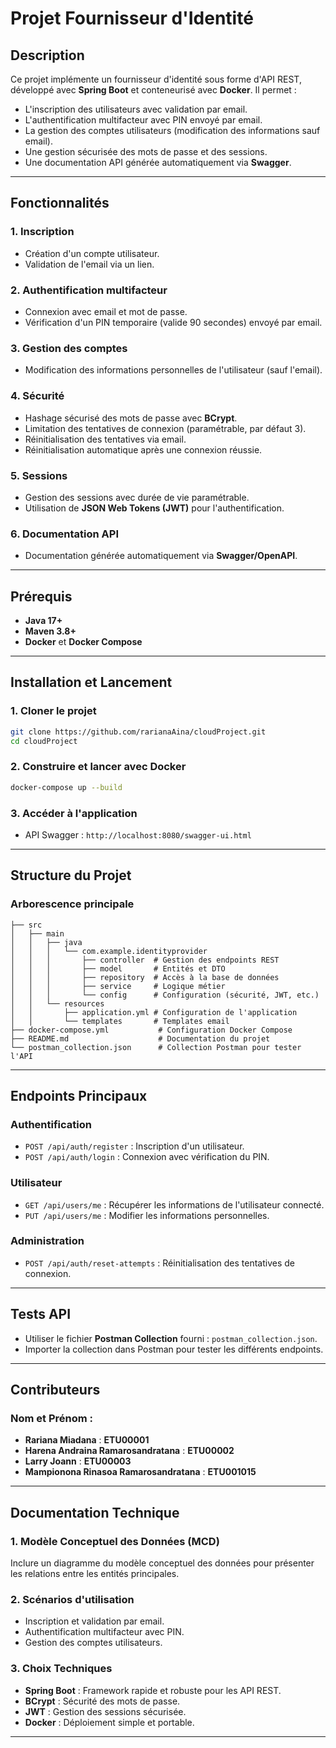 # Projet Fournisseur d'Identité

## **Description**

Ce projet implémente un fournisseur d'identité sous forme d'API REST, développé avec **Spring Boot** et conteneurisé avec **Docker**. Il permet :

- L'inscription des utilisateurs avec validation par email.
- L'authentification multifacteur avec PIN envoyé par email.
- La gestion des comptes utilisateurs (modification des informations sauf email).
- Une gestion sécurisée des mots de passe et des sessions.
- Une documentation API générée automatiquement via **Swagger**.

---

## **Fonctionnalités**

### 1. Inscription

- Création d'un compte utilisateur.
- Validation de l'email via un lien.

### 2. Authentification multifacteur

- Connexion avec email et mot de passe.
- Vérification d'un PIN temporaire (valide 90 secondes) envoyé par email.

### 3. Gestion des comptes

- Modification des informations personnelles de l'utilisateur (sauf l'email).

### 4. Sécurité

- Hashage sécurisé des mots de passe avec **BCrypt**.
- Limitation des tentatives de connexion (paramétrable, par défaut 3).
- Réinitialisation des tentatives via email.
- Réinitialisation automatique après une connexion réussie.

### 5. Sessions

- Gestion des sessions avec durée de vie paramétrable.
- Utilisation de **JSON Web Tokens (JWT)** pour l'authentification.

### 6. Documentation API

- Documentation générée automatiquement via **Swagger/OpenAPI**.

---

## **Prérequis**

- **Java 17+**
- **Maven 3.8+**
- **Docker** et **Docker Compose**

---

## **Installation et Lancement**

### 1. Cloner le projet

```bash
git clone https://github.com/rarianaAina/cloudProject.git
cd cloudProject
```

### 2. Construire et lancer avec Docker

```bash
docker-compose up --build
```

### 3. Accéder à l'application

- API Swagger : `http://localhost:8080/swagger-ui.html`

---

## **Structure du Projet**

### **Arborescence principale**

```plaintext
├── src
│   ├── main
│   │   ├── java
│   │   │   └── com.example.identityprovider
│   │   │       ├── controller  # Gestion des endpoints REST
│   │   │       ├── model       # Entités et DTO
│   │   │       ├── repository  # Accès à la base de données
│   │   │       ├── service     # Logique métier
│   │   │       └── config      # Configuration (sécurité, JWT, etc.)
│   │   └── resources
│   │       ├── application.yml # Configuration de l'application
│   │       └── templates       # Templates email
├── docker-compose.yml           # Configuration Docker Compose
├── README.md                    # Documentation du projet
└── postman_collection.json      # Collection Postman pour tester l'API
```

---

## **Endpoints Principaux**

### **Authentification**

- `POST /api/auth/register` : Inscription d'un utilisateur.
- `POST /api/auth/login` : Connexion avec vérification du PIN.

### **Utilisateur**

- `GET /api/users/me` : Récupérer les informations de l'utilisateur connecté.
- `PUT /api/users/me` : Modifier les informations personnelles.

### **Administration**

- `POST /api/auth/reset-attempts` : Réinitialisation des tentatives de connexion.

---

## **Tests API**

- Utiliser le fichier **Postman Collection** fourni : `postman_collection.json`.
- Importer la collection dans Postman pour tester les différents endpoints.

---

## **Contributeurs**

### **Nom et Prénom :**

- **Rariana Miadana** : **ETU00001**
- **Harena Andraina Ramarosandratana** : **ETU00002**
- **Larry Joann** : **ETU00003**
- **Mampionona Rinasoa Ramarosandratana** : **ETU001015**

---

## **Documentation Technique**

### 1. Modèle Conceptuel des Données (MCD)

Inclure un diagramme du modèle conceptuel des données pour présenter les relations entre les entités principales.

### 2. Scénarios d'utilisation

- Inscription et validation par email.
- Authentification multifacteur avec PIN.
- Gestion des comptes utilisateurs.

### 3. Choix Techniques

- **Spring Boot** : Framework rapide et robuste pour les API REST.
- **BCrypt** : Sécurité des mots de passe.
- **JWT** : Gestion des sessions sécurisée.
- **Docker** : Déploiement simple et portable.

---
